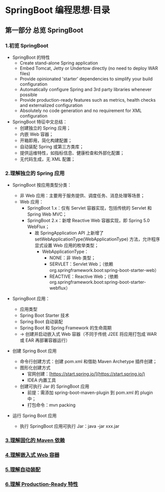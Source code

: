 # SpringBoot 编程思想·目录

## 第一部分 总览 SpringBoot

### 1.初览 SpringBoot

+ SpringBoot 的特性
    + Create stand-alone Spring application
    + Embed Tomcat, Jetty or Undertow directly (no need to deploy WAR files)
    + Provide opinionated 'starter' dependencies to simplify your build configuration
    + Automatically configure Spring and 3rd party libraries whenever possible
    + Provide production-ready features such as metrics, health checks and externalized configuration
    + Absolutely no code generation and no requirement for XML configuration
+ SpringBoot 特征中文总结：
    + 创建独立的 Spring 应用；
    + 内嵌 Web 容器；
    + 开箱即用，简化构建配置；
    + 自动装配 Spring 或第三方类库；
    + 提供运维特性，如指标信息、健康检查和外部化配置；
    + 无代码生成，无 XML 配置；

### 2.理解独立的 Spring 应用

+ SpringBoot 按应用类型分类：
    + 非 Web 应用：主要用于服务提供、调度任务、消息处理等场景；
    + Web 应用：
        + SpringBoot 1.x：仅有 Servlet 容器实现，包括传统的 Servlet 和 Spring Web MVC；
        + SpringBoot 2.x：新增 Reactive Web 容器实现，即 Spring 5.0 WebFlux；
            + 故 SpringApplication API 上新增了 setWebApplicationType(WebApplicationType) 方法，允许程序显式设置 Web 应用的枚举类型；
                + WebApplicationType：
                    + NONE：非 Web 类型；
                    + SERVLET：Servlet Web；（依赖 org.springframework.boot:spring-boot-starter-web）
                    + REACTIVE：Reactive Web；（依赖 org.springframework.boot:spring-boot-starter-webflux）
+ SpringBoot 应用：
    + 应用类型
    + Spring Boot Starter 技术
    + Spring Boot 自动装配 
    + Spring Boot 和 Spring Framework 的生命周期 
    + -> 创建并启动嵌入式 Web 容器（不同于传统 J2EE 将应用打包成 WAR 或 EAR 再部署容器运行）
    
+ 创建 Spring Boot 应用
    + 命令行创建方式：创建 pom.xml 和借助 Maven Archetype 插件创建；
    + 图形化创建方式
        + 官网创建：[https://start.spring.io/](https://start.spring.io/) 
        + IDEA 内置工具
    + 创建可执行 Jar 的 SpringBoot 应用
        + 前提：需添加 spring-boot-maven-plugin 到 pom.xml 的 plugin 中；
        + 打包命令：mvn packing
+ 运行 Spring Boot 应用
    + 执行 SpringBoot 应用可执行 Jar：java -jar xxx.jar
 
### [3.理解固化的 Maven 依赖]()

### [4.理解嵌入式 Web 容器]()

### [5.理解自动装配]()

### [6.理解 Production-Ready 特性]()